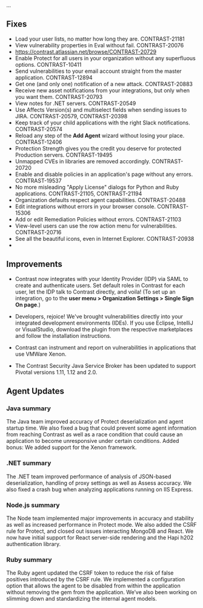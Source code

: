 <!--
title: "Contrast 3.4.9 - February 2018"
description: "Contrast 3.4.9 February 2018"
tags: "3.4.9 February Release Notes"
-->

...

## Fixes

* Load your user lists, no matter how long they are. CONTRAST-21181
* View vulnerability properties in Eval without fail. CONTRAST-20076 
* https://contrast.atlassian.net/browse/CONTRAST-20729
* Enable Protect for all users in your organization without any superfluous options. CONTRAST-10411 
* Send vulnerabilities to your email account straight from the master application. CONTRAST-12894
* Get one (and only one) notification of a new attack. CONTRAST-20883
* Receive new asset notifications from your integrations, but only when you want them. CONTRAST-20793
* View notes for .NET servers. CONTRAST-20549
* Use Affects Version(s) and multiselect fields when sending issues to JIRA. CONTRAST-20579, CONTRAST-20398
* Keep track of your child applications with the right Slack notifications. CONTRAST-20574
* Reload any step of the **Add Agent** wizard without losing your place. CONTRAST-12406
* Protection Strength gives you the credit you deserve for protected Production servers. CONTRAST-19495
* Unmapped CVEs in libraries are removed accordingly. CONTRAST-20720
* Enable and disable policies in an application's page without any errors. CONTRAST-19537
* No more misleading "Apply License" dialogs for Python and Ruby applications. CONTRAST-21105, CONTRAST-21194
* Organization defaults respect agent capabilities. CONTRAST-20488
* Edit integrations without errors in your browser console. CONTRAST-15306
* Add or edit Remediation Policies without errors. CONTRAST-21103
* View-level users can use the row action menu for vulnerabilities. CONTRAST-20716
* See all the beautiful icons, even in Internet Explorer. CONTRAST-20938
* 

## Improvements 

* Contrast now integrates with your Identity Provider (IDP) via SAML to create and authenticate users. Set default roles in Contrast for each user, let the IDP talk to Contrast directly, and voila! (To set up an integration, go to the **user menu > Organization Settings > Single Sign On page**.) 

* Developers, rejoice! We've brought vulnerabilities directly into your integrated development environments (IDEs). If you use Eclipse, IntelliJ or VisualStudio, download the plugin from the respective marketplaces and follow the installation instructions.

* Contrast can instrument and report on vulnerabilities in applications that use VMWare Xenon.

* The Contrast Security Java Service Broker has been updated to support Pivotal versions 1.11, 1.12 and 2.0.


## Agent Updates

### Java summary 

The Java team improved accuracy of Protect deserialization and agent startup time. We also fixed a bug that could prevent some agent information from reaching Contrast as well as a race condition that could cause an application to become unresponsive under certain conditions. Added bonus: We added support for the Xenon framework. 

### .NET summary 

The .NET team improved performance of analysis of JSON-based deserialization, handling of proxy settings as well as Assess accuracy. We also fixed a crash bug when analyzing applications running on IIS Express. 

### Node.js summary 

The Node team implemented major improvements in accuracy and stability as well as increased performance in Protect mode. We also added the CSRF rule for Protect, and closed out issues interacting MongoDB and React. We now have initial support for React server-side rendering and the Hapi h202 authentication library.

### Ruby summary 

The Ruby agent updated the CSRF token to reduce the risk of false positives introduced by the CSRF rule. We implemented a configuration option that allows the agent to be disabled from within the application without removing the gem from the application.  We’ve also been working on slimming down and standardizing the internal agent models.


